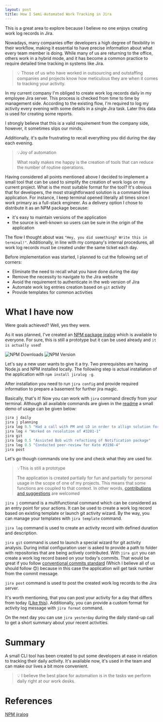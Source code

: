```yaml
---
layout: post
title: How I Semi-Automated Work Tracking in Jira 
---
```


This is a great area to explore because I believe no one enjoys creating work log records in Jira.

Nowadays, many companies offer developers a high degree of flexibility in their workflow, making it essential to have precise information about what every team member is doing. While many of us are returning to the office, others work in a hybrid mode, and it has become a common practice to require detailed time tracking in systems like Jira.

> 💡 Those of us who have worked in outsourcing and outstaffing companies and projects know how meticulous they are 
when it comes to tracking your activity.

In my current company I'm obliged to create work log records daily in my employee Jira server. This process is 
checked from time to time by management side. According to the existing flow, I'm required to log my activity every 
evening with some details in a single Jira task. Later this data is used for creating some reports.

I strongly believe that this is a valid requirement from the company 
side, however, it sometimes slips our minds.

Additionally, it's quite frustrating to recall everything you did during the day each evening.

> 💡Joy of automation
> 
> What really makes me happy is the creation of tools that can reduce the number of routine operations. 

Having considered all points mentioned above I decided to implement a small tool that can be used to simplify 
the creation of work logs on my current project. What is the most suitable format for the tool? It's obvious that for 
developers, the most straightforward solution is a command line application. For instance, I keep terminal opened 
literally all times since I work primary as a full-stack engineer. As a delivery option I chose to distribute it as an NPM package because: 
- it's easy to maintain versions of the application
- the source is well-known so users can be sure in the origin of the application

The flow I thought about was `"Hey, you did something? Write this in terminal!"`. Additionally, in line with my company's internal procedures, all work log records must be created under the same ticket each day.

Before implementation was started, I planned to cut the following set of corners:
- Eliminate the need to recall what you have done during the day
- Remove the necessity to navigate to the Jira website
- Avoid the requirement to authenticate in the web version of Jira
- Automate work log entries creation based on `git` activity
- Provide templates for common activities

# What I have now

Were goals achieved? Well, yes they were.

As it was planned, I've created an [NPM package jiralog](https://www.npmjs.com/package/jiralog) which is available 
to everyone. 
For sure, this is still a prototype but it 
can be used already and `it is actually used`!

![NPM Downloads](https://img.shields.io/npm/d18m/jiralog?style=for-the-badge&logo=npm&color=ffe4c4&labelColor=white)
![NPM Version](https://img.shields.io/npm/v/jiralog?style=for-the-badge&logo=npm&color=ffe4c4&labelColor=white&label)

Let's say a new user wants to give it a try. Two prerequisites are having Node.js and NPM installed locally.
The following step is actual installation of the application with `npm install jiralog -g`.

After installation you need to run `jira config` and provide required information to prepare a basement for further 
jira magic.

Basically, that's it! Now you can work with `jira` command directly from your terminal. Although all available 
commands are given in the [readme](https://www.npmjs.com/package/jiralog) a small demo of usage can be given below:

```js
jira j daily
jira j planning
jira log 0.5 "Had a call with PM and LD in order to allign solution for bug #3201-1"
jira log 4 "Worked on resolution of #3201-1"
jira git
jira log 0.5 "Assisted Bob with refactiong of Notification package"
jira log 0.5 "Conducted peer-review for Kate #3198-4"
jira post
```

Let's go though commands one by one and check what they are used for.

> 💡This is still a prototype
> 
> The application is created partially for fun and partially for personal usage in the scope of one of my projects. 
> This 
> means that some functions are coupled to that context. In other words, [contributions and suggestions](https://github.com/VladKhomich/jiralog/issues) are welcomed

`jira j` command is a multifunctional command which can be considered as an entry point for your actions. It can be 
used to create a work log record based on existing template or launch git activity wizard. By the way, you can 
manage your templates with `jira template` command.

`jira log` command is used to create an activity record with defined duration and description.

`jira git` command is used to launch a special wizard for git activity analysis. During initial configuration user 
is asked to provide a path to folder with repositories that are being actively contributed. With `jira git` you can 
create a work log record based on your today's commits. That would be great if you follow [conventional commits 
standard](https://www.conventionalcommits.org/en/v1.0.0/) (Which I believe all of us should follow 😊) because in 
this case the application will get task number from the commit message.

`jira post` command is used to post the created work log records to the Jira server.

It's worth mentioning, that you can post your activity for a day that differs from today ([Like this](https://www.npmjs.com/package/jiralog#:~:text=jira%20post%20%2Dy-,%2Dd%20%3C%20date%20%3E%20/%20%2D%2Ddate%20%3C%20date%20%3E,-Posts%20work%20log)). Additionally, 
you 
can 
provide a custom format for activity log message with `jira format` command.

On the next day you can use `jira yesterday` during the daily stand-up call to get a short summary about your recent 
activities. 

# Summary

A small CLI tool has been created to put some developers at ease in relation to tracking their daily activity. It's available now, it's used in the team and can make our lives a bit more convenient.

> 💡 I believe the best place for automation is in the tasks we perform daily right at our work desks.

# References
[NPM jiralog](https://www.npmjs.com/package/jiralog)

